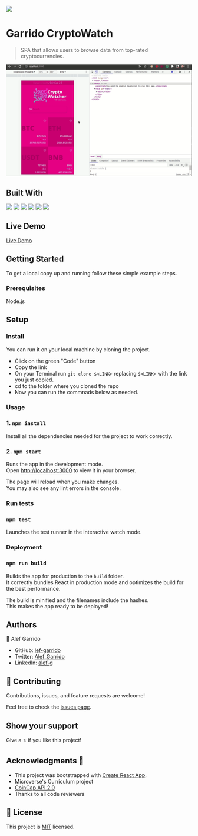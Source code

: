 ![](https://img.shields.io/badge/Microverse-blueviolet)

# Garrido CryptoWatch

> SPA that allows users to browse data from top-rated cryptocurrencies. 

![](./src/assets/app-screencast.gif)


## Built With

![](https://img.shields.io/badge/JavaScript-323330?style=for-the-badge&logo=javascript&logoColor=F7DF1E)
![](https://img.shields.io/badge/HTML5-E34F26?style=for-the-badge&logo=html5&logoColor=white) 
![](https://img.shields.io/badge/CSS3-1572B6?style=for-the-badge&logo=css3&logoColor=white) 
![](https://img.shields.io/badge/React-20232A?style=for-the-badge&logo=react&logoColor=61DAFB)
![](https://img.shields.io/badge/React_Router-CA4245?style=for-the-badge&logo=react-router&logoColor=white)
![](https://img.shields.io/badge/Redux-593D88?style=for-the-badge&logo=redux&logoColor=white)


## Live Demo

[Live Demo](https://stupendous-piroshki-b9dbd8.netlify.app/)

## Getting Started

To get a local copy up and running follow these simple example steps.

### Prerequisites

Node.js

## Setup

### Install

You can run it on your local machine by cloning the project.

- Click on the green "Code" button
- Copy the link
- On your Terminal run `git clone $<LINK>` replacing `$<LINK>` with the link you just copied.
- cd to the folder where you cloned the repo
- Now you can run the commnads below as needed.

### Usage

### 1. `npm install`

Install all the dependencies needed for the project to work correctly.

### 2. `npm start`

Runs the app in the development mode.\
Open [http://localhost:3000](http://localhost:3000) to view it in your browser.

The page will reload when you make changes.\
You may also see any lint errors in the console.

### Run tests

### `npm test`

Launches the test runner in the interactive watch mode.

### Deployment

### `npm run build`

Builds the app for production to the `build` folder.\
It correctly bundles React in production mode and optimizes the build for the best performance.

The build is minified and the filenames include the hashes.\
This makes the app ready to be deployed!

## Authors

👤 Alef Garrido

- GitHub: [lef-garrido](https://github.com/alef-garrido)
- Twitter: [Alef_Garrido](https://twitter.com/Alef_Garrido)
- LinkedIn: [alef-g](https://www.linkedin.com/in/alef-g/)

## 🤝 Contributing

Contributions, issues, and feature requests are welcome!

Feel free to check the [issues page](https://github.com/alef-garrido/m3w1-react/issues).

## Show your support

Give a ⭐️ if you like this project!

## Acknowledgments 🤝

- This project was bootstrapped with [Create React App](https://github.com/facebook/create-react-app).
- Microverse's Curriculum project
- [CoinCap API 2.0](https://docs.coincap.io/)
- Thanks to all code reviewers

## 📝 License

This project is [MIT](./LICENSE.md) licensed.